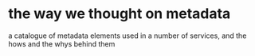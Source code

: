# the way we thought on metadata

a catalogue of metadata elements used in a number of services, and the hows and the whys behind them


